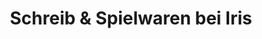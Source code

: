 ---
title: "Schreib & Spielwaren bei Iris"
url: /lichtenau/schreib-und-spielwaren-bei-iris/
shop: Schreibwaren
---